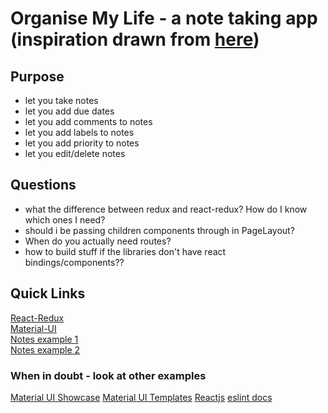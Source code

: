 # Organise My Life - a note taking app (inspiration drawn from [here](https://todoist.com/))

## Purpose

- let you take notes
- let you add due dates
- let you add comments to notes
- let you add labels to notes
- let you add priority to notes
- let you edit/delete notes

## Questions

- what the difference between redux and react-redux? How do I know which ones I need?
- should i be passing children components through in PageLayout?
- When do you actually need routes?
- how to build stuff if the libraries don't have react bindings/components??

## Quick Links

[React-Redux](https://react-redux.js.org/introduction/quick-start) \
[Material-UI](https://material-ui.com/components/box/)\
[Notes example 1](http://googlekeep-anselm94.herokuapp.com/)\
[Notes example 2](https://todoist.com/)

### When in doubt - look at other examples

[Material UI Showcase](https://material-ui.com/discover-more/showcase/)
[Material UI Templates](https://material-ui.com/getting-started/templates/)
[Reactjs](https://reactjs.org/community/examples.html)
[eslint docs](https://eslint.org/docs/user-guide/command-line-interface)
